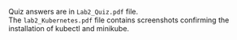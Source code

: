 Quiz answers are in `Lab2_Quiz.pdf` file. <br/>
The `lab2_Kubernetes.pdf` file contains screenshots confirming the installation of kubectl and minikube.
